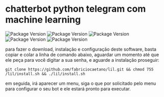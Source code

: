 # chatterbot python telegram  com machine learning
![Package Version](https://img.shields.io/badge/dependencias-chatterbot%20-green.svg) ![Package Version](https://img.shields.io/badge/-chatterbot-green.svg) ![Package Version](https://img.shields.io/badge/-pip3-green.svg) ![Package Version](https://img.shields.io/badge/-pithon3-green.svg) ![Package Version](https://img.shields.io/badge/-pithon_telegram_bot-green.svg)

para fazer o download, instalação e configuração deste software, basta copiar e colar a linha de comando abaixo, aguardar um momento até que ele peça para você digitar a sua senha, e aguarde a instalação proseguir:
```
git clone https://github.com/fabriciocaetano/lil.git && chmod 755 /lil/install.sh && ./lil/install.sh 
````
em seguida, irá aparecer um menu, siga o que por solicitado pelo menu para configurar o seu bot e ele estará pronto para executar.
